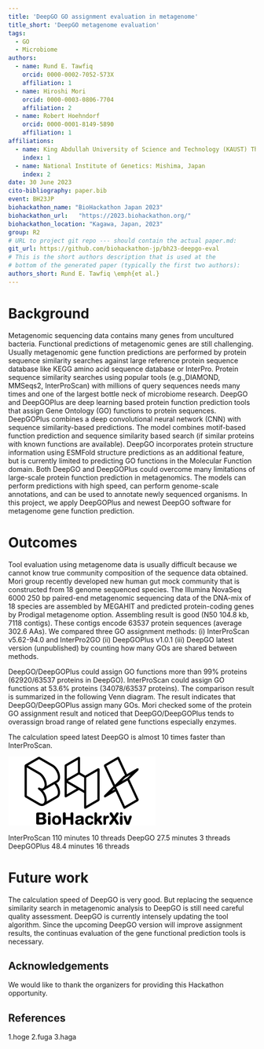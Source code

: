 ```yaml
---
title: 'DeepGO GO assignment evaluation in metagenome'
title_short: 'DeepGO metagenome evaluation'
tags:
  - GO
  - Microbiome
authors:
  - name: Rund E. Tawfiq
    orcid: 0000-0002-7052-573X
    affiliation: 1
  - name: Hiroshi Mori
    orcid: 0000-0003-0806-7704
    affiliation: 2
  - name: Robert Hoehndorf
    orcid: 0000-0001-8149-5890
    affiliation: 1  
affiliations:
  - name: King Abdullah University of Science and Technology (KAUST) Thuwal, Kingdom of Saudi Arabia
    index: 1
  - name: National Institute of Genetics: Mishima, Japan
    index: 2
date: 30 June 2023
cito-bibliography: paper.bib
event: BH23JP
biohackathon_name: "BioHackathon Japan 2023"
biohackathon_url:   "https://2023.biohackathon.org/"
biohackathon_location: "Kagawa, Japan, 2023"
group: R2
# URL to project git repo --- should contain the actual paper.md:
git_url: https://github.com/biohackathon-jp/bh23-deepgo-eval
# This is the short authors description that is used at the
# bottom of the generated paper (typically the first two authors):
authors_short: Rund E. Tawfiq \emph{et al.}
---
```


# Background

Metagenomic sequencing data contains many genes from uncultured bacteria. Functional predictions of metagenomic genes are still challenging. Usually metagenomic gene function predictions are performed by protein sequence similarity searches against large reference protein sequence database like KEGG amino acid sequence database or InterPro. Protein sequence similarity searches using popular tools (e.g.,DIAMOND, MMSeqs2, InterProScan) with millions of query sequences needs many times and one of the largest bottle neck of microbiome research.
DeepGO and DeepGOPlus are deep learning based protein function prediction tools that assign Gene Ontology (GO) functions to protein sequences. DeepGOPlus combines a deep convolutional neural network (CNN) with sequence similarity-based predictions. The model combines motif-based function prediction and sequence similarity based search (if similar proteins with known functions are available). DeepGO incorporates protein structure information using ESMFold structure predictions as an additional feature, but is currently limited to predicting GO functions in the Molecular Function domain.
Both DeepGO and DeepGOPlus could overcome many limitations of large-scale protein function prediction in metagenomics. The models can perform predictions with high speed, can perform genome-scale annotations, and can be used to annotate newly sequenced organisms. In this project, we apply DeepGOPlus and newest DeepGO software for metagenome gene function prediction.

# Outcomes

Tool evaluation using metagenome data is usually difficult because we cannot know true community composition of the sequence data obtained. Mori group recently developed new human gut mock community that is constructed from 18 genome sequenced species. The Illumina NovaSeq 6000 250 bp paired-end metagenomic sequencing data of the DNA-mix of 18 species are assembled by MEGAHIT and predicted protein-coding genes by Prodigal metagenome option. Assembling result is good (N50 104.8 kb, 7118 contigs). These contigs encode 63537 protein sequences (average 302.6 AAs). We compared three GO assignment methods:
(i) InterProScan v5.62-94.0 and InterPro2GO
(ii) DeepGOPlus v1.0.1
(iii) DeepGO latest version (unpublished)
by counting how many GOs are shared between methods.

DeepGO/DeepGOPlus could assign GO functions more than 99% proteins (62920/63537 proteins in DeepGO). InterProScan could assign GO functions at 53.6% proteins (34078/63537 proteins).
The comparison result is summarized in the following Venn diagram.
The result indicates that DeepGO/DeepGOPlus assign many GOs. Mori checked some of the protein GO assignment result and noticed that DeepGO/DeepGOPlus tends to overassign broad range of related gene functions especially enzymes.

The calculation speed latest DeepGO is almost 10 times faster than InterProScan.

![Caption for BioHackrXiv logo figure](./biohackrxiv.png)

InterProScan	110 minutes	10 threads
DeepGO	27.5 minutes	3 threads
DeepGOPlus	48.4 minutes	16 threads

# Future work

The calculation speed of DeepGO is very good. But replacing the sequence similarity search in metagenomic analysis to DeepGO is still need careful quality assessment. DeepGO is currently intensely updating the tool algorithm. Since the upcoming DeepGO version will improve assignment results, the continuas evaluation of the gene functional prediction tools is necessary.

## Acknowledgements

We would like to thank the organizers for providing this Hackathon opportunity.

## References

1.hoge
2.fuga
3.haga

